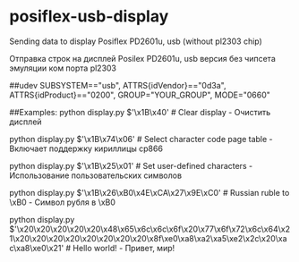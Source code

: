 # posiflex-usb-display
Sending data to display Posiflex PD2601u, usb (without pl2303 chip)

Отправка строк на дисплей Posilex PD2601u, usb версия без чипсета эмуляции ком порта pl2303

##udev
SUBSYSTEM=="usb", ATTRS{idVendor}=="0d3a", ATTRS{idProduct}=="0200", GROUP="YOUR_GROUP", MODE="0660"


##Examples:
python display.py $'\x1B\x40' # Clear display - Очистить дисплей

python display.py $'\x1B\x74\x06' # Select character code page table - Включает поддержку кириллицы cp866

python display.py $'\x1B\x25\x01' # Set user-defined characters - Использование пользовательских символов

python display.py $'\x1B\x26\xB0\x4E\xCA\x27\x9E\xC0' # Russian ruble to \xB0 - Символ рубля в \xB0

python display.py $'\x20\x20\x20\x20\x20\x48\x65\x6c\x6c\x6f\x20\x77\x6f\x72\x6c\x64\x21\x20\x20\x20\x20\x20\x20\x20\x20\x8f\xe0\xa8\xa2\xa5\xe2\x2c\x20\xac\xa8\xe0\x21' # Hello world! - Привет, мир!
